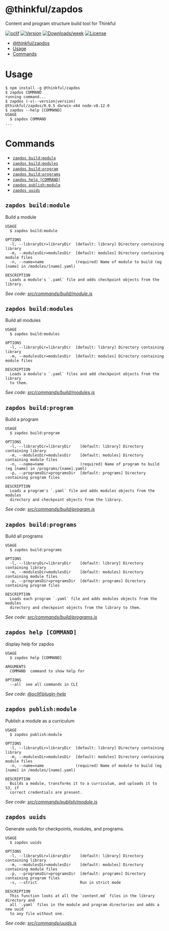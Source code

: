# @thinkful/zapdos

Content and program structure build tool for Thinkful

[![oclif](https://img.shields.io/badge/cli-oclif-brightgreen.svg)](https://oclif.io)
[![Version](https://img.shields.io/npm/v/@thinkful/zapdos.svg)](https://npmjs.org/package/@thinkful/zapdos)
[![Downloads/week](https://img.shields.io/npm/dw/@thinkful/zapdos.svg)](https://npmjs.org/package/@thinkful/zapdos)
[![License](https://img.shields.io/npm/l/@thinkful/zapdos.svg)](https://github.com/Thinkful/zapdos/blob/master/package.json)

<!-- toc -->
* [@thinkful/zapdos](#thinkful-zapdos)
* [Usage](#usage)
* [Commands](#commands)
<!-- tocstop -->

# Usage

<!-- usage -->
```sh-session
$ npm install -g @thinkful/zapdos
$ zapdos COMMAND
running command...
$ zapdos (-v|--version|version)
@thinkful/zapdos/0.0.5 darwin-x64 node-v8.12.0
$ zapdos --help [COMMAND]
USAGE
  $ zapdos COMMAND
...
```
<!-- usagestop -->

# Commands

<!-- commands -->
* [`zapdos build:module`](#zapdos-buildmodule)
* [`zapdos build:modules`](#zapdos-buildmodules)
* [`zapdos build:program`](#zapdos-buildprogram)
* [`zapdos build:programs`](#zapdos-buildprograms)
* [`zapdos help [COMMAND]`](#zapdos-help-command)
* [`zapdos publish:module`](#zapdos-publishmodule)
* [`zapdos uuids`](#zapdos-uuids)

## `zapdos build:module`

Build a module 

```
USAGE
  $ zapdos build:module

OPTIONS
  -l, --libraryDir=libraryDir  [default: library] Directory containing library
  -m, --modulesDir=modulesDir  [default: modules] Directory containing module files
  -n, --name=name              (required) Name of module to build (eg [name] in /modules/[name].yaml)

DESCRIPTION
  Loads a module's `.yaml` file and adds checkpoint objects from the library.
```

_See code: [src/commands/build/module.js](https://github.com/Thinkful/zapdos/blob/v0.0.5/src/commands/build/module.js)_

## `zapdos build:modules`

Build all modules

```
USAGE
  $ zapdos build:modules

OPTIONS
  -l, --libraryDir=libraryDir  [default: library] Directory containing library
  -m, --modulesDir=modulesDir  [default: modules] Directory containing module files

DESCRIPTION
  Loads a module's `.yaml` files and add checkpoint objects from the library
  to them.
```

_See code: [src/commands/build/modules.js](https://github.com/Thinkful/zapdos/blob/v0.0.5/src/commands/build/modules.js)_

## `zapdos build:program`

Build a program

```
USAGE
  $ zapdos build:program

OPTIONS
  -l, --libraryDir=libraryDir    [default: library] Directory containing library
  -m, --modulesDir=modulesDir    [default: modules] Directory containing module files
  -n, --name=name                (required) Name of program to build (eg [name] in /programs/[name].yaml)
  -p, --programsDir=programsDir  [default: programs] Directory containing program files

DESCRIPTION
  Loads a program's `.yaml` file and adds modules objects from the modules
  directory and checkpoint objects from the library.
```

_See code: [src/commands/build/program.js](https://github.com/Thinkful/zapdos/blob/v0.0.5/src/commands/build/program.js)_

## `zapdos build:programs`

Build all programs

```
USAGE
  $ zapdos build:programs

OPTIONS
  -l, --libraryDir=libraryDir    [default: library] Directory containing library
  -m, --modulesDir=modulesDir    [default: modules] Directory containing module files
  -p, --programsDir=programsDir  [default: programs] Directory containing program files

DESCRIPTION
  Loads each program `.yaml` file and adds modules objects from the modules
  directory and checkpoint objects from the library to them.
```

_See code: [src/commands/build/programs.js](https://github.com/Thinkful/zapdos/blob/v0.0.5/src/commands/build/programs.js)_

## `zapdos help [COMMAND]`

display help for zapdos

```
USAGE
  $ zapdos help [COMMAND]

ARGUMENTS
  COMMAND  command to show help for

OPTIONS
  --all  see all commands in CLI
```

_See code: [@oclif/plugin-help](https://github.com/oclif/plugin-help/blob/v2.1.2/src/commands/help.ts)_

## `zapdos publish:module`

Publish a module as a curriculum

```
USAGE
  $ zapdos publish:module

OPTIONS
  -l, --libraryDir=libraryDir  [default: library] Directory containing library
  -m, --modulesDir=modulesDir  [default: modules] Directory containing module files
  -n, --name=name              (required) Name of module to build (eg [name] in /modules/[name].yaml)

DESCRIPTION
  Builds a module, transforms it to a curriculum, and uploads it to S3, if
  correct credentials are present.
```

_See code: [src/commands/publish/module.js](https://github.com/Thinkful/zapdos/blob/v0.0.5/src/commands/publish/module.js)_

## `zapdos uuids`

Generate uuids for checkpoints, modules, and programs.

```
USAGE
  $ zapdos uuids

OPTIONS
  -l, --libraryDir=libraryDir    [default: library] Directory containing library
  -m, --modulesDir=modulesDir    [default: modules] Directory containing module files
  -p, --programsDir=programsDir  [default: programs] Directory containing program files
  -s, --strict                   Run in strict mode

DESCRIPTION
  This function looks at all the `content.md` files in the library directory and
  all `.yaml` files in the module and program directories and adds a new uuid
  to any file without one.
```

_See code: [src/commands/uuids.js](https://github.com/Thinkful/zapdos/blob/v0.0.5/src/commands/uuids.js)_
<!-- commandsstop -->
